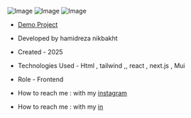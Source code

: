 ![Image](https://github.com/user-attachments/assets/ee66d183-93a1-444d-a3c8-43cebd4e22b3)
![Image](https://github.com/user-attachments/assets/033109ca-6f74-4b02-8ca7-ba55161db5e8)
![Image](https://github.com/user-attachments/assets/37e8f3d5-328a-4c19-8acc-1ac045065a7c)
- [Demo Project](https://admin-panel-lac-iota.vercel.app/)

- Developed by hamidreza nikbakht

- Created - 2025

- Technologies Used - Html , tailwind ,, react , next.js , Mui

- Role - Frontend

- How to reach me : with my [instagram](https://www.instagram.com/hamidrezanikbakht?igsh=dTRxeTdudDRpbmc0)
- How to reach me : with my [in](https://www.linkedin.com/in/hamidreza-nikbakht-787164334)
